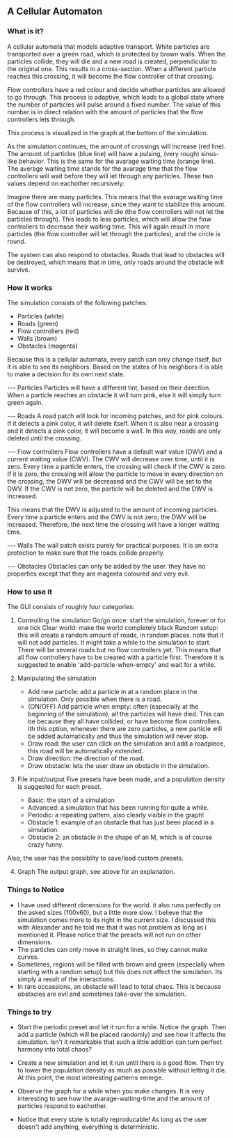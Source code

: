 ## A Cellular Automaton

### What is it?

A cellular automata that models adaptive transport. White particles are transported over a green road, which is protected by brown walls. When the particles collide, they will die and a new road is created, perpendicular to the original one. This results in a cross-section. When a different particle reaches this crossing, it will become the flow controller of that crossing.

Flow controllers have a red colour and decide whether particles are allowed to go through. This process is adaptive, which leads to a global state where the number of particles will pulse around a fixed number. The value of this number is in direct relation with the amount of particles that the flow controllers lets through.

This process is visualized in the graph at the bottom of the simulation.

As the simulation continues, the amount of crossings will increase (red line).
The amount of particles (blue line) will have a pulsing, (very rough) sinus-like behavior. This is the same for the avarage waiting time (orange line). The average waiting time stands for the avarage time that the flow controllers will wait before they will let through any particles. These two values depend on eachother recursively:

Imagine there are many particles. This means that the avarage waiting time of the flow controllers will increase, since they want to stabilize this amount. Because of this, a lot of particles will die (the flow controllers will not let the particles through). This leads to less particles, which will allow the flow controllers to decrease their waiting time. This will again result in more particles (the flow controller will let through the particles), and the circle is round.

The system can also respond to obstacles. Roads that lead to obstacles will be destroyed, which means that in time, only roads around the obstacle will survive.

### How it works

The simulation consists of the following patches:
- Particles (white)
- Roads (green)
- Flow controllers (red)
- Walls (brown)
- Obstacles (magenta)

Because this is a cellular automata, every patch can only change itself, but it is able to see its neighbors. Based on the states of his neighbors it is able to make a decision for its own next state.

--- Particles
Particles will have a different tint, based on their direction. 
When a particle reaches an obstacle it will turn pink, else it will simply turn green again.

--- Roads
A road patch will look for incoming patches, and for pink colours. If it detects a pink color, it will delete itself. When it is also near a crossing and it detects a pink color, it will become a wall. In this way, roads are only deleted until the crossing.

--- Flow controllers
Flow controllers have a default wait value (DWV) and a current waiting value (CWV). The CWV will decrease over time, until it is zero. Every time a particle enters, the crossing will check if the CWV is zero. If it is zero, the crossing will allow the particle to move in every direction on the crossing, the DWV will be decreased and the CWV will be set to the DWV. If the CWV is not zero, the particle will be deleted and the DWV is increased.

This means that the DWV is adjusted to the amount of incoming particles. Every time a particle enters and the CWV is not zero, the DWV will be increased. Therefore, the next time the crossing will have a longer waiting time.

--- Walls
The wall patch exists purely for practical purposes. It is an extra protection to make sure that the roads collide properly.

--- Obstacles
Obstacles can only be added by the user. they have no properties except that they are magenta coloured and very evil.

### How to use it

The GUI consists of roughly four categories:

1. Controlling the simulation
Go/go once: start the simulation, forever or for one tick
Clear world: make the world completely black
Random setup: this will create a random amount of roads, in random places. note that it will not add particles. It might take a while to the simulation to start. There will be several roads but no flow controllers yet. This means that all flow controllers have to be created with a particle first. Therefore it is suggested to enable 'add-particle-when-empty' and wait for a while.

2. Manipulating the simulation
    - Add new particle: add a particle in at a random place in the simulation. Only possible when there is a road.
    - (ON/OFF) Add particle when empty: often (especially at the beginning of the simulation), all the particles will have died. This can be because they all have collided, or have become flow controllers. ith this option, whenever there are zero particles, a new particle will be added automatically and thus the simulation will never stop.
    - Draw road: the user can click on the simulation and add a roadpiece, this road will be automatically extended.
    - Draw direction: the direction of the road.
    - Draw obstacle: lets the user draw an obstacle in the simulation.

3. File input/output
    Five presets have been made, and a population density is suggested for each preset.
    - Basic: the start of a simulation
    - Advanced: a simulation that has been running for quite a while.
    - Periodic: a repeating pattern, also clearly visible in the graph!
    - Obstacle 1: example of an obstacle that has just been placed in a simulation.
    - Obstacle 2: an obstacle in the shape of an M, which is of course crazy funny.

  Also, the user has the possiblity to save/load custom presets.

4. Graph
The output graph, see above for an explanation.

### Things to Notice

- I have used different dimensions for the world. it also runs perfectly on the asked sizes (100x60), but a little more slow. I believe that the simulation comes more to its right in the current size. I discussed this with Alexander and he told me that it was not problem as long as i mentioned it. Please notice that the presets will not run on other dimensions.
- The particles can only move in straight lines, so they cannot make curves.
- Sometimes, regions will be filled with brown and green (especially when starting with a random setup) but this does not affect the simulation. Its simply a result of the interactions.
- In rare occassions, an obstacle will lead to total chaos. This is because obstacles are evil and sometimes take-over the simulation.

### Things to try

- Start the periodic preset and let it run for a while. Notice the graph.
Then add a particle (which will be placed randomly) and see how it affects the simulation. Isn't it remarkable that such a little addition can turn perfect harmony into total chaos?

- Create a new simulation and let it run until there is a good flow. Then try to lower the population density as much as possible without letting it die. At this point, the most interesting patterns emerge.

- Observe the graph for a while when you make changes. It is very interesting to see how the avarage-waiting-time and the amount of particles respond to eachother.

- Notice that every state is totally reproducable! As long as the user doesn't add anything, everything is deterministic.
